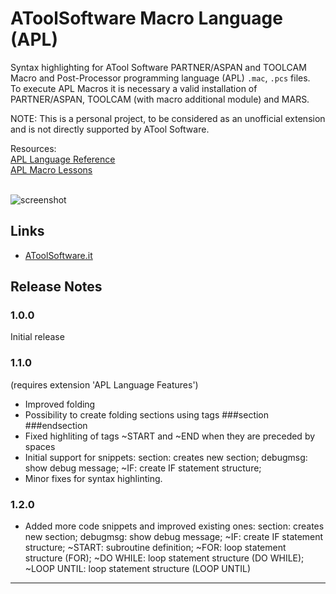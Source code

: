 # AToolSoftware Macro Language (APL)

Syntax highlighting for ATool Software PARTNER/ASPAN and TOOLCAM Macro and Post-Processor programming language (APL) `.mac`, `.pcs` files.<br />
To execute APL Macros it is necessary a valid installation of PARTNER/ASPAN, TOOLCAM (with macro additional module) and MARS.

NOTE:
This is a personal project, to be considered as an unofficial extension and is not directly supported by ATool Software.


Resources:<br />
[APL Language Reference](https://www.maurofecarotta.it/vscode/extensions/resources/apl-language-ref.pdf)<br />
[APL Macro Lessons](https://www.maurofecarotta.it/vscode/extensions/resources/apl-macro-lessons.pdf)<br />
<br />

![screenshot](https://www.maurofecarotta.it/vscode/extensions/images/atoolsoftware-macro-preview.png)

## Links

* [AToolSoftware.it](http://www.atoolsoftware.it/)

## Release Notes

### 1.0.0

Initial release

### 1.1.0
(requires extension 'APL Language Features')
- Improved folding
- Possibility to create folding sections using tags ###section ###endsection
- Fixed highliting of tags ~START and ~END when they are preceded by spaces
- Initial support for snippets:
    section:        creates new section;
    debugmsg:       show debug message;
    ~IF:            create IF statement structure;
- Minor fixes for syntax highlinting.

### 1.2.0
- Added more code snippets and improved existing ones:
    section:        creates new section;
    debugmsg:       show debug message;
    ~IF:            create IF statement structure;
    ~START:         subroutine definition;
    ~FOR:           loop statement structure (FOR);
    ~DO WHILE:      loop statement structure (DO WHILE);
    ~LOOP UNTIL:    loop statement structure (LOOP UNTIL)


-----------------------------------------------------------------------------------------------------------

